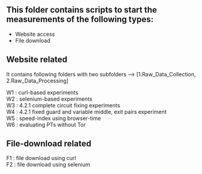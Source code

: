 This folder contains scripts to start the measurements of the following types:
--------------------------------------------------------------------------
- Website access
- File download 


Website related
---------------
It contains following folders with two subfolders --> [1.Raw_Data_Collection, 2.Raw_Data_Processing] 

W1 : curl-based experiments  
W2 : selenium-based experiments  
W3 : 4.2.1 complete circuit fixing experiments  
W4 : 4.2.1 fixed guard and variable middle, exit pairs experiment  
W5 : speed-index using browser-time   
W6 : evaluating PTs without Tor 

File-download related
---------------------
F1 : file download using curl  
F2 : file download using selenium  

